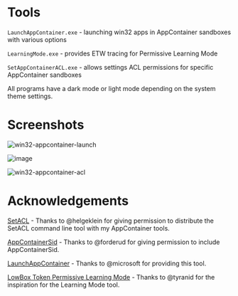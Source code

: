 # Tools

`LaunchAppContainer.exe` - launching win32 apps in AppContainer sandboxes with various options

`LearningMode.exe` - provides ETW tracing for Permissive Learning Mode

`SetAppContainerACL.exe` - allows settings ACL permissions for specific AppContainer sandboxes


All programs have a dark mode or light mode depending on the system theme settings.

# Screenshots

![win32-appcontainer-launch](https://github.com/user-attachments/assets/f4b531a7-a992-4bb4-8a69-81747f1e7839)

![image](https://github.com/user-attachments/assets/067a4045-3b12-4493-92e3-6a5d05e649d6)

![win32-appcontainer-acl](https://github.com/user-attachments/assets/10bd8305-b515-46f3-ba49-04456a6e1063)


# Acknowledgements

[SetACL](https://helgeklein.com/setacl/) - Thanks to @helgeklein for giving permission to distribute the SetACL command line tool with my AppContainer tools.

[AppContainerSid](https://github.com/forderud/RunInSandbox/tree/master/AppContainerSid) - Thanks to @forderud for giving permission to include AppContainerSid.

[LaunchAppContainer](https://github.com/microsoft/SandboxSecurityTools/tree/main/LaunchAppContainer) - Thanks to @microsoft for providing this tool.

[LowBox Token Permissive Learning Mode](https://www.tiraniddo.dev/2021/09/lowbox-token-permissive-learning-mode.html) - Thanks to @tyranid for the inspiration for the Learning Mode tool.
